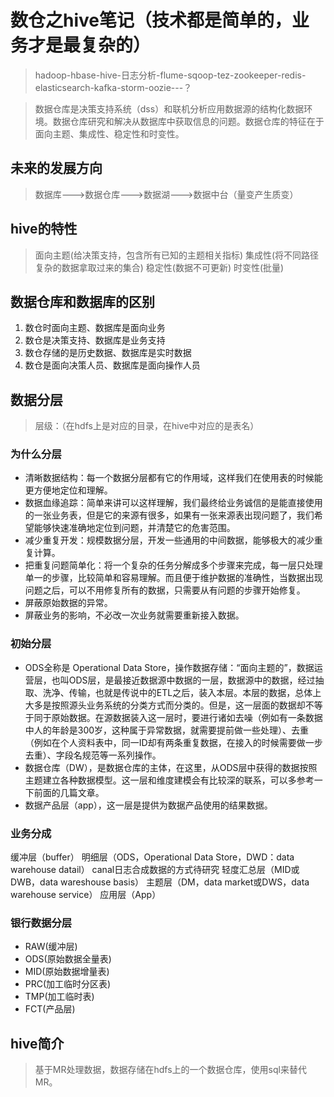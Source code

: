 # 数仓之hive笔记（技术都是简单的，业务才是最复杂的）
> hadoop-hbase-hive-日志分析-flume-sqoop-tez-zookeeper-redis-elasticsearch-kafka-storm-oozie---？

> 数据仓库是决策支持系统（dss）和联机分析应用数据源的结构化数据环境。数据仓库研究和解决从数据库中获取信息的问题。数据仓库的特征在于面向主题、集成性、稳定性和时变性。
## 未来的发展方向
> 数据库--->数据仓库--->数据湖--->数据中台（量变产生质变）
## hive的特性
> 面向主题(给决策支持，包含所有已知的主题相关指标)
> 集成性(将不同路径复杂的数据拿取过来的集合)
> 稳定性(数据不可更新)
> 时变性(批量)
## 数据仓库和数据库的区别
1. 数仓时面向主题、数据库是面向业务
2. 数仓是决策支持、数据库是业务支持
3. 数仓存储的是历史数据、数据库是实时数据
4. 数仓是面向决策人员、数据库是面向操作人员
## 数据分层
> 层级：（在hdfs上是对应的目录，在hive中对应的是表名）
### 为什么分层
- 清晰数据结构：每一个数据分层都有它的作用域，这样我们在使用表的时候能更方便地定位和理解。
- 数据血缘追踪：简单来讲可以这样理解，我们最终给业务诚信的是能直接使用的一张业务表，但是它的来源有很多，如果有一张来源表出现问题了，我们希望能够快速准确地定位到问题，并清楚它的危害范围。
- 减少重复开发：规模数据分层，开发一些通用的中间数据，能够极大的减少重复计算。
- 把重复问题简单化：将一个复杂的任务分解成多个步骤来完成，每一层只处理单一的步骤，比较简单和容易理解。而且便于维护数据的准确性，当数据出现问题之后，可以不用修复所有的数据，只需要从有问题的步骤开始修复。
- 屏蔽原始数据的异常。
- 屏蔽业务的影响，不必改一次业务就需要重新接入数据。
### 初始分层
- ODS全称是 Operational Data Store，操作数据存储：“面向主题的”，数据运营层，也叫ODS层，是最接近数据源中数据的一层，数据源中的数据，经过抽取、洗净、传输，也就是传说中的ETL之后，装入本层。本层的数据，总体上大多是按照源头业务系统的分类方式而分类的。但是，这一层面的数据却不等于同于原始数据。在源数据装入这一层时，要进行诸如去噪（例如有一条数据中人的年龄是300岁，这种属于异常数据，就需要提前做一些处理）、去重（例如在个人资料表中，同一ID却有两条重复数据，在接入的时候需要做一步去重）、字段名规范等一系列操作。
- 数据仓库（DW），是数据仓库的主体，在这里，从ODS层中获得的数据按照主题建立各种数据模型。这一层和维度建模会有比较深的联系，可以多参考一下前面的几篇文章。
- 数据产品层（app），这一层是提供为数据产品使用的结果数据。
### 业务分成
缓冲层（buffer）
明细层（ODS，Operational Data Store，DWD：data warehouse datail）
canal日志合成数据的方式待研究
轻度汇总层（MID或DWB，data wareshouse basis）
主题层（DM，data market或DWS，data warehouse service）
应用层（App）
### 银行数据分层
- RAW(缓冲层)
- ODS(原始数据全量表)
- MID(原始数据增量表)
- PRC(加工临时分区表)
- TMP(加工临时表)
- FCT(产品层)
## hive简介
> 基于MR处理数据，数据存储在hdfs上的一个数据仓库，使用sql来替代MR。
